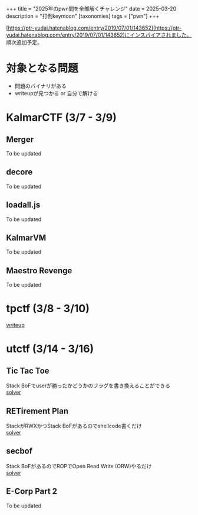 +++
title = "2025年のpwn問を全部解くチャレンジ"
date = 2025-03-20
description = "打倒keymoon"
[taxonomies]
tags = ["pwn"]
+++

[https://ptr-yudai.hatenablog.com/entry/2019/07/01/143652](https://ptr-yudai.hatenablog.com/entry/2019/07/01/143652)にインスパイアされました。
順次追加予定。

# 対象となる問題

- 問題のバイナリがある
- writeupが見つかる or 自分で解ける

# KalmarCTF (3/7 - 3/9)

## Merger

To be updated

## decore

To be updated

## loadall.js

To be updated

## KalmarVM

To be updated

## Maestro Revenge

To be updated

# tpctf (3/8 - 3/10)

[writeup](/tpctf-2025)

# utctf (3/14 - 3/16)

## Tic Tac Toe

Stack BoFでuserが勝ったかどうかのフラグを書き換えることができる \
[solver](./utctf_ticcatcoe.py)

## RETirement Plan

StackがRWXかつStack BoFがあるのでshellcode書くだけ \
[solver](./utctf_retirement.py)

## secbof

Stack BoFがあるのでROPでOpen Read Write (ORW)やるだけ\
[solver](./secbof.py)

## E-Corp Part 2

To be updated
